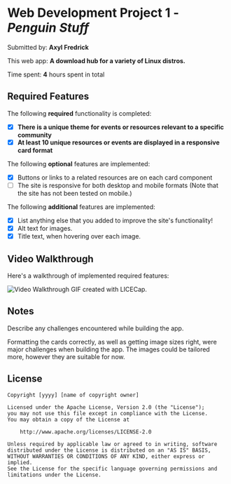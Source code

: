 # Web Development Project 1 - *Penguin Stuff*

Submitted by: **Axyl Fredrick**

This web app: **A download hub for a variety of Linux distros.**

Time spent: **4** hours spent in total

## Required Features

The following **required** functionality is completed:

- [X] **There is a unique theme for events or resources relevant to a specific community**
- [X] **At least 10 unique resources or events are displayed in a responsive card format**

The following **optional** features are implemented:

- [X] Buttons or links to a related resources are on each card component
- [ ] The site is responsive for both desktop and mobile formats 
(Note that the site has not been tested on mobile.)

The following **additional** features are implemented:

* [X] List anything else that you added to improve the site's functionality!
* [X] Alt text for images.
* [X] Title text, when hovering over each image.

## Video Walkthrough

Here's a walkthrough of implemented required features:


<img src='https://i.postimg.cc/nrGGddZn/proj1.gif' title='Video Walkthrough' width='' alt='Video Walkthrough' />
<!-- Replace this with whatever GIF tool you used! -->
GIF created with LICECap.  
<!-- Recommended tools:
[Kap](https://getkap.co/) for macOS
[ScreenToGif](https://www.screentogif.com/) for Windows
[peek](https://github.com/phw/peek) for Linux. -->

## Notes

Describe any challenges encountered while building the app.

Formatting the cards correctly, as well as getting image sizes right, were major challenges when building the app. The images could be tailored more, however they are suitable for now.

## License

    Copyright [yyyy] [name of copyright owner]

    Licensed under the Apache License, Version 2.0 (the "License");
    you may not use this file except in compliance with the License.
    You may obtain a copy of the License at

        http://www.apache.org/licenses/LICENSE-2.0

    Unless required by applicable law or agreed to in writing, software
    distributed under the License is distributed on an "AS IS" BASIS,
    WITHOUT WARRANTIES OR CONDITIONS OF ANY KIND, either express or implied.
    See the License for the specific language governing permissions and
    limitations under the License.
